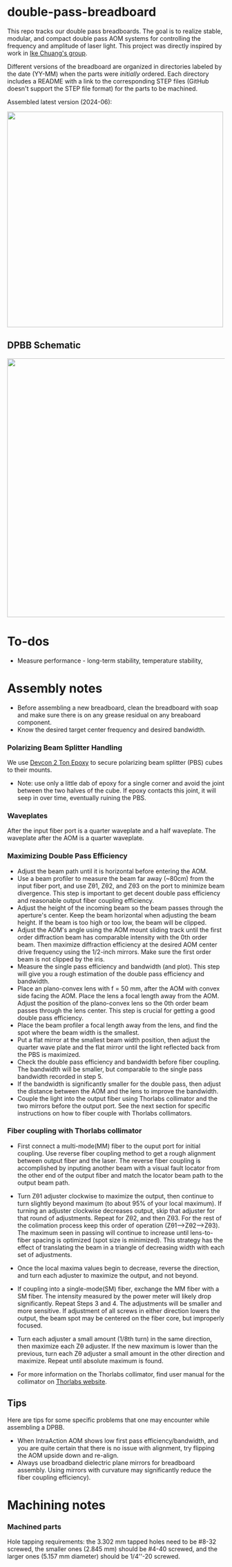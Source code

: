 # double-pass-breadboard

This repo tracks our double pass breadboards.  The goal is to realize stable, modular, and compact double pass AOM systems for controlling the frequency and amplitude of laser light.  This project was directly inspired by work in [Ike Chuang's group](http://web.mit.edu/~cua/www/quanta/).

Different versions of the breadboard are organized in directories labeled by the date (YY-MM) when the parts were *initially* ordered.  Each directory includes a README with a link to the corresponding STEP files (GitHub doesn't support the STEP file format) for the parts to be machined.


Assembled latest version (2024-06): 

<img src="https://github.com/Jayich-Lab/double-pass-breadboard/assets/101778987/368243e8-b029-4ade-aab6-5072f72cc143" width="500">



## DPBB Schematic
<img src="https://github.com/Jayich-Lab/double-pass-breadboard/assets/101778987/4fecbb3c-94f0-4d26-af58-eb430a82806f" width = "600">



# To-dos
* Measure performance - long-term stability, temperature stability,


# Assembly notes

* Before assembling a new breadboard, clean the breadboard with soap and make sure there is on any grease residual on any breaboard component.    
* Know the desired target center frequency and desired bandwidth.  

### Polarizing Beam Splitter Handling

We use [Devcon 2 Ton Epoxy](https://itwperformancepolymers.com/products/devcon/adhesives-sealants/devcon-2-ton-epoxy) to secure polarizing beam splitter (PBS) cubes to their mounts. 
- Note: use only a little dab of epoxy for a single corner and avoid the joint between the two halves of the cube. If epoxy contacts this joint, it will seep in over time, eventually ruining the PBS.

### Waveplates
After the input fiber port is a quarter waveplate and a half waveplate. The waveplate after the AOM is a quarter waveplate.

### Maximizing Double Pass Efficiency
* Adjust the beam path until it is horizontal before entering the AOM.
* Use a beam profiler to measure the beam far away (~80cm) from the input fiber port, and use Zθ1, Zθ2, and Zθ3 on the port to minimize beam divergence. This step is important to get decent double pass efficiency and reasonable output fiber coupling efficiency.
* Adjust the height of the incoming beam so the beam passes through the aperture's center. Keep the beam horizontal when adjusting the beam height. If the beam is too high or too low, the beam will be clipped.
* Adjust the AOM's angle using the AOM mount sliding track until the first order diffraction beam has comparable intensity with the 0th order beam. Then maximize diffraction efficiency at the desired AOM center drive frequency using the 1/2-inch mirrors. Make sure the first order beam is not clipped by the iris.
* Measure the single pass efficiency and bandwidth (and plot). This step will give you a rough estimation of the double pass efficiency and bandwidth. 
* Place an plano-convex lens with f = 50 mm, after the AOM with convex side facing the AOM. Place the lens a focal length away from the AOM. Adjust the position of the plano-convex lens so the 0th order beam passes through the lens center. This step is crucial for getting a good double pass efficiency.
* Place the beam profiler a focal length away from the lens, and find the spot where the beam width is the smallest.
* Put a flat mirror at the smallest beam width position, then adjust the quarter wave plate and the flat mirror until the light reflected back from the PBS is maximized. 
* Check the double pass efficiency and bandwidth before fiber coupling. The bandwidth will be smaller, but comparable to the single pass bandwidth recorded in step 5.
* If the bandwidth is significantly smaller for the double pass, then adjust the distance between the AOM and the lens to improve the bandwidth.
* Couple the light into the output fiber using Thorlabs collimator and the two mirrors before the output port. See the next section for specific instructions on how to fiber couple with Thorlabs collimators. 

### Fiber coupling with Thorlabs collimator
* First connect a multi-mode(MM) fiber to the ouput port for initial coupling. Use reverse fiber coupling method to get a rough alignment between output fiber and the laser. The reverse fiber coupling is accomplished by inputing another beam with a visual fault locator from the other end of the output fiber and match the locator beam path to the output beam path.
* Turn Zθ1 adjuster clockwise to maximize the output, then continue to turn slightly beyond maximum (to about 95% of your local maximum). If turning an adjuster clockwise decreases output, skip that adjuster for that round of adjustments. Repeat for Zθ2, and then Zθ3. For the rest of the colimation process keep this order of operation (Zθ1-->Zθ2-->Zθ3). The maximum seen in passing will continue to increase until lens-to-fiber spacing is optimized (spot size is minimized). This strategy has the effect of translating the beam in a triangle of decreasing width with each set of adjustments.
* Once the local maxima values begin to decrease, reverse the direction, and turn each adjuster to maximize the output, and not beyond.
* If coupling into a single-mode(SM) fiber, exchange the MM fiber with a SM fiber. The intensity measured by the power meter will likely drop significantly. Repeat Steps 3 and 4. The adjustments will be smaller and more sensitive. If adjustment of all screws in either direction lowers the output, the beam spot may be centered on the fiber core, but improperly focused.
* Turn each adjuster a small amount (1/8th turn) in the same direction, then maximize each Zθ adjuster. If the new maximum is lower than the previous, turn each Zθ adjuster a small amount in the other direction and maximize. Repeat until absolute maximum is found.

* For more information on the Thorlabs collimator, find user manual for the collimator on [Thorlabs website](https://www.thorlabs.com/).

## Tips

Here are tips for some specific problems that one may encounter while assembling a DPBB.

* When IntraAction AOM shows low first pass efficiency/bandwidth, and you are quite certain that there is no issue with alignment, try flipping the AOM upside down and re-align.
* Always use broadband dielectric plane mirrors for breadboard assembly. Using mirrors with curvature may significantly reduce the fiber coupling efficiency).

# Machining notes

### Machined parts

Hole tapping requirements: the 3.302 mm tapped holes need to be #8-32 screwed, the smaller ones (2.845 mm) should be #4-40 screwed, and the larger ones (5.157 mm diameter) should be 1/4''-20 screwed.




